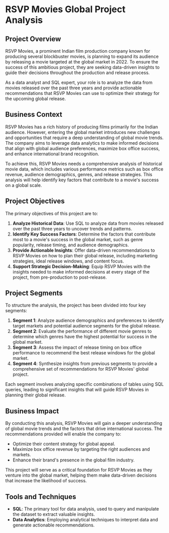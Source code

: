 # RSVP Movies Global Project Analysis

## Project Overview
RSVP Movies, a prominent Indian film production company known for producing several blockbuster movies, is planning to expand its audience by releasing a movie targeted at the global market in 2022. To ensure the success of this ambitious project, they are seeking data-driven insights to guide their decisions throughout the production and release process. 

As a data analyst and SQL expert, your role is to analyze the data from movies released over the past three years and provide actionable recommendations that RSVP Movies can use to optimize their strategy for the upcoming global release.

## Business Context
RSVP Movies has a rich history of producing films primarily for the Indian audience. However, entering the global market introduces new challenges and opportunities that require a deep understanding of global movie trends. The company aims to leverage data analytics to make informed decisions that align with global audience preferences, maximize box office success, and enhance international brand recognition.

To achieve this, RSVP Movies needs a comprehensive analysis of historical movie data, which includes various performance metrics such as box office revenue, audience demographics, genres, and release strategies. This analysis will help identify key factors that contribute to a movie's success on a global scale.

## Project Objectives
The primary objectives of this project are to:

1. **Analyze Historical Data**: Use SQL to analyze data from movies released over the past three years to uncover trends and patterns.
2. **Identify Key Success Factors**: Determine the factors that contribute most to a movie's success in the global market, such as genre popularity, release timing, and audience demographics.
3. **Provide Actionable Insights**: Offer data-driven recommendations to RSVP Movies on how to plan their global release, including marketing strategies, ideal release windows, and content focus.
4. **Support Strategic Decision-Making**: Equip RSVP Movies with the insights needed to make informed decisions at every stage of the project, from pre-production to post-release.

## Project Segments
To structure the analysis, the project has been divided into four key segments:

1. **Segment 1**: Analyze audience demographics and preferences to identify target markets and potential audience segments for the global release.
2. **Segment 2**: Evaluate the performance of different movie genres to determine which genres have the highest potential for success in the global market.
3. **Segment 3**: Assess the impact of release timing on box office performance to recommend the best release windows for the global market.
4. **Segment 4**: Synthesize insights from previous segments to provide a comprehensive set of recommendations for RSVP Movies' global project.

Each segment involves analyzing specific combinations of tables using SQL queries, leading to significant insights that will guide RSVP Movies in planning their global release.

## Business Impact
By conducting this analysis, RSVP Movies will gain a deeper understanding of global movie trends and the factors that drive international success. The recommendations provided will enable the company to:

- Optimize their content strategy for global appeal.
- Maximize box office revenue by targeting the right audiences and markets.
- Enhance their brand's presence in the global film industry.

This project will serve as a critical foundation for RSVP Movies as they venture into the global market, helping them make data-driven decisions that increase the likelihood of success.

## Tools and Techniques
- **SQL**: The primary tool for data analysis, used to query and manipulate the dataset to extract valuable insights.
- **Data Analytics**: Employing analytical techniques to interpret data and generate actionable recommendations.

